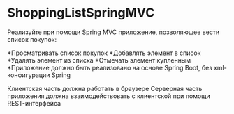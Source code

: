 # ShoppingListSpringMVC
Реализуйте при помощи Spring MVC приложение, позволяющее вести список покупок:

*Просматривать список покупок
*Добавлять элемент в список
*Удалять элемент из списка
*Отмечать элемент купленным
*Приложение должно быть реализовано на основе Spring Boot, без xml-конфигурации Spring

Клиентская часть должна работать в браузере
Серверная часть приложения должна взаимодействовать с клиентской при помощи REST-интерфейса
